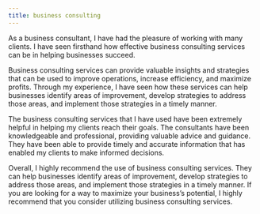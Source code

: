 ```yaml
---
title: business consulting
---
```


As a business consultant, I have had the pleasure of working with many clients. I have seen firsthand how effective business consulting services can be in helping businesses succeed.

Business consulting services can provide valuable insights and strategies that can be used to improve operations, increase efficiency, and maximize profits. Through my experience, I have seen how these services can help businesses identify areas of improvement, develop strategies to address those areas, and implement those strategies in a timely manner.

The business consulting services that I have used have been extremely helpful in helping my clients reach their goals. The consultants have been knowledgeable and professional, providing valuable advice and guidance. They have been able to provide timely and accurate information that has enabled my clients to make informed decisions.

Overall, I highly recommend the use of business consulting services. They can help businesses identify areas of improvement, develop strategies to address those areas, and implement those strategies in a timely manner. If you are looking for a way to maximize your business’s potential, I highly recommend that you consider utilizing business consulting services.